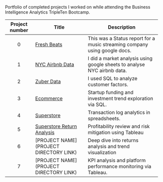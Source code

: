 Portfolio of completed projects I worked on while attending the Business Intelligence Analytics TripleTen Bootcamp.

| Project number | Title | Description |
| :-----------: | ----------- |----------- |
| 0 | [Fresh Beats](https://github.com/conorburns2/Data_projects_TripleTen/tree/main/fresh%20beats) | This was a Status report for a music streaming company using google docs. |
| 1 | [NYC Airbnb Data](https://github.com/conorburns2/Data_projects_TripleTen/tree/main/NYC%20airbnb%20data) | I did a market analysis using google sheets to analyse NYC airbnb data. |
| 2 | [Zuber Data](https://github.com/conorburns2/Data_projects_TripleTen/tree/main/Zuber%20Data) | I used SQL to analyze customer factors. |
| 3 | [Ecommerce](https://github.com/conorburns2/Data_projects_TripleTen/tree/main/Eccomerce) |Startup funding and investment trend exploration via SQL.|
| 4 | [Superstore](https://github.com/conorburns2/Data_projects_TripleTen/tree/main/superstore) |Transaction log analytics in spreadsheets.|
| 5 | [Superstore Return Analysis](https://github.com/conorburns2/Data_projects_TripleTen/tree/main/superstore%20return%20analysis) |Profitability review and risk mitigation using Tableau|
| 6 | [PROJECT NAME](PROJECT DIRECTORY LINK) |Deep dive into returns analysis and trend visualization|
| 7 | [PROJECT NAME](PROJECT DIRECTORY LINK) |KPI analysis and platform performance monitoring via Tableau.|
<!--
| 8 | [PROJECT NAME](PROJECT DIRECTORY LINK) | DESCRIPTION HERE. |
| 9 | [PROJECT NAME](PROJECT DIRECTORY LINK) | DESCRIPTION HERE. |
| 10| [PROJECT NAME](PROJECT DIRECTORY LINK) | DESCRIPTION HERE. |
-->




